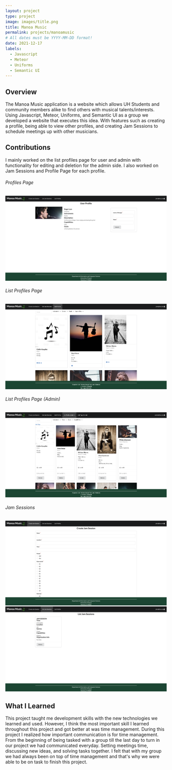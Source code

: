 ```yaml
---
layout: project
type: project
image: images/title.png
title: Manoa Music
permalink: projects/manoamusic
# All dates must be YYYY-MM-DD format!
date: 2021-12-17
labels:
  - Javascript
  - Meteor
  - Uniforms
  - Semantic UI
---
```


## Overview
The Manoa Music application is a website which allows UH Students and community members alike to find others with musical talents/interests. Using Javascript, Meteor, Uniforms, and Semantic UI as a group we developed a website that executes this idea. With features such as creating a profile, being able to view other profiles, and creating Jam Sessions to schedule meetings up with other musicians.     

## Contributions
I mainly worked on the list profiles page for user and admin with functionality for editing and deletion for the admin side. I also worked on Jam Sessions and Profile Page for each profile.

###### Profiles Page
<img class="ui image" src="../images/profile.png">

###### List Profiles Page
<img class="ui image" src="../images/listprofiles.png">

###### List Profiles Page (Admin)
<img class="ui image" src="../images/listadmin.png">

###### Jam Sessions
<img class="ui image" src="../images/createjam.png">
<img class="ui image" src="../images/listjam.png">

## What I Learned
This project taught me development skills with the new technologies we learned and used. However, I think the most important skill I learned throughout this project and got better at was time management. During this project I realized how important communication is for time management. From the beginning of being tasked with a group till the last day to turn in our project we had communicated everyday. Setting meetings time, discussing new ideas, and solving tasks together. I felt that with my group we had always been on top of time management and that's why we were able to be on task to finish this project.
